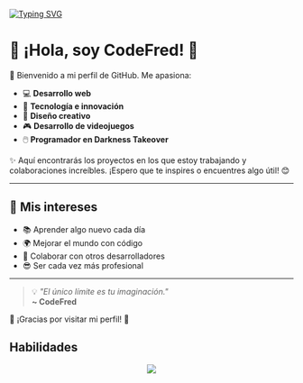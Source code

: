 [![Typing SVG](https://readme-typing-svg.herokuapp.com?size=30&color=FFFFFF&lines=%C2%A1Hola%2C+soy+CodeFred!+👋😎)](https://git.io/typing-svg)

# 🌟 ¡Hola, soy CodeFred! 🌟

👋 Bienvenido a mi perfil de GitHub. Me apasiona:

- 💻 **Desarrollo web**
- 🚀 **Tecnología e innovación**
- 🎨 **Diseño creativo**
- 🎮 **Desarrollo de videojuegos**
- 🖱️ **Programador en Darkness Takeover**

✨ Aquí encontrarás los proyectos en los que estoy trabajando y colaboraciones increíbles. ¡Espero que te inspires o encuentres algo útil! 😊

---

## 🌈 Mis intereses
- 📚 Aprender algo nuevo cada día
- 🌍 Mejorar el mundo con código
- 🤝 Colaborar con otros desarrolladores
- 😎 Ser cada vez más profesional

---

> 💡 _"El único límite es tu imaginación."_  
> **~ CodeFred**

🌟 ¡Gracias por visitar mi perfil! 🌟

## Habilidades

<p align="center">
  <a href="https://skillicons.dev">
    <img src="https://skillicons.dev/icons?i=github,git,haxe,javascript,typescript,html,css,rust,c,ruby,cpp,cs,java,go,python,typescript=13" />
  </a>
</p>

<!--
**PartyZac/PartyZac** es un repositorio ✨ _especial_ ✨ porque su archivo `README.md` (este archivo) aparece en tu perfil de GitHub.

